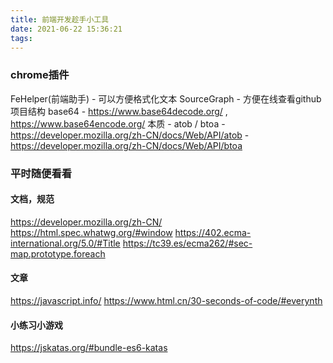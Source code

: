 ```yaml
---
title: 前端开发趁手小工具
date: 2021-06-22 15:36:21
tags:
---
```

### chrome插件
FeHelper(前端助手) - 可以方便格式化文本
SourceGraph - 方便在线查看github项目结构
base64 - https://www.base64decode.org/ , https://www.base64encode.org/
本质 - atob / btoa - https://developer.mozilla.org/zh-CN/docs/Web/API/atob - https://developer.mozilla.org/zh-CN/docs/Web/API/btoa

### 平时随便看看
#### 文档，规范
https://developer.mozilla.org/zh-CN/
https://html.spec.whatwg.org/#window
https://402.ecma-international.org/5.0/#Title
https://tc39.es/ecma262/#sec-map.prototype.foreach

#### 文章
https://javascript.info/
https://www.html.cn/30-seconds-of-code/#everynth

#### 小练习小游戏
https://jskatas.org/#bundle-es6-katas